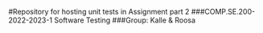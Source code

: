 #Repository for hosting unit tests in Assignment part 2
###COMP.SE.200-2022-2023-1 Software Testing 
###Group: Kalle & Roosa